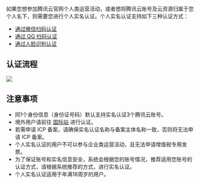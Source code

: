 如果您想参加腾讯云官网个人类运营活动，或者想将腾讯云账号及云资源归属于您个人名下，则需要您进行个人实名认证。个人实名认证支持如下三种认证方式：
- [通过微信扫码认证](https://cloud.tencent.com/document/product/378/56757)
- [通过 QQ 扫码认证](https://cloud.tencent.com/document/product/378/56759)
- [通过人脸识别认证](https://cloud.tencent.com/document/product/378/56760)

## 认证流程

![](https://main.qcloudimg.com/raw/63c7ea1d265dbe0908d79f6b3dabbffc.png)

## 注意事项

- 同1个身份信息（身份证号码）默认支持实名认证3个腾讯云账号。
- 境外用户请前往 [国际站](https://intl.cloud.tencent.com/) 进行认证。
- 若需申请 ICP 备案，请确保实名认证名称与备案主体名称一致，否则将无法申请 ICP 备案。
- 个人实名认证的用户不可以参与企业类运营活动，且无法申请增值税专用发票。
- 为了保证账号和实名信息安全，系统会根据您的账号情况，推荐适用您账号的认证方式，请根据系统推荐的方式，进行实名认证。
- 个人实名认证适用于年满18周岁的用户。

